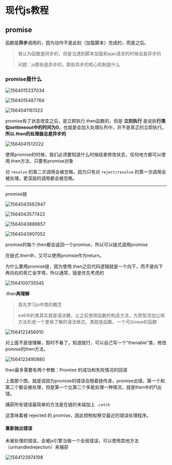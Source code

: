 # 现代js教程

## promise

函数是**异步**调用的，因为动作不是此刻（加载脚本）完成的，而是之后。

> 我认为函数是同步的，但是当遇到脚本加载和ajax请求的时候会是异步的
>
> 问题：js那些是异步的，那些异步的核心机制是什么

### promise是什么

![1564015337034](image/1564015337034.png)

![1564015487764](image/1564015487764.png)

![1564041161323](image/1564041161323.png)

promise有了状态改变之后，是立即执行.then函数的，但是 **立刻执行**  是说执**行类似settimeout中的时间为0**，也就是会加入处理队列中，并不是真正的立即执行。**所以.then的处理器总是异步的**

![1564041512022](image/1564041512022.png)

使用promise的时候，我们必须要知道什么时候结束修改状态，任何地方都可以使用.then方法，只要有promise对象

对 `resolve` 的第二次调用会被忽略，因为只有对 `reject/resolve` 的第一次调用会被处理。更深层的调用都会被忽略。

---

promise链

![1564043562947](image/1564043562947.png)

![1564043577422](image/1564043577422.png)

![1564043889657](image/1564043889657.png)

![1564043907052](image/1564043907052.png)

promise的每个.then都会返回一个promise，所以可以链式调用promise

在链式.then中，又可以使用promsie作为return。

为什么要用promise链，因为使用.then之后代码逻辑就是一个向下，而不是向下再向右的死亡金字塔，所以通常，链是优先考虑的

![1564100735545](image/1564100735545.png)

.then**再理解**

> 首先学习js中类的概念
>
> es6中的类其实就是语法糖，让之前使用函数的构造方法，为原型添加公用方法形成一个更易了解的语法格式。类就是函数，一个可以new的函数

![1564122456910](image/1564122456910.png)

对上面不是很理解，暂时不看了，知道就行，可以自己写一个“thenable”类，修改pomise的then方法。

![1564123490880](image/1564123490880.png)

then最多需要有两个参数：Promise 的成功和失败情况的回调

上面那个图，就是说因为promise的错误会随着链传递，promise出错，第一个和第二个都会被处理，但是第一个比第二个多能处理一种情况，就是then中的f1出错。

捕获所有错误最简单的方法是在链的末端加上 `.catch`

这意味着被 rejected 的 promise，因此控制权移交最近的错误处理程序。

#### 重新抛出错误

未被处理的错误，会被js引擎当做一个全局错误，可以使用其他方法（unhandledrejection）来捕获

![1564123974198](image/1564123974198.png)

